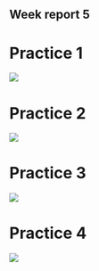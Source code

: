 ## Week report 5

# Practice 1
<img src="/home/nop/cis106/notes/pics/practice 1">

# Practice 2
<img src="/home/nop/cis106/notes/pics/practice 2">

# Practice 3
<img src="/home/nop/cis106/notes/pics/practice 3">

# Practice 4
<img src="/home/nop/cis106/notes/pics/Practice 4">